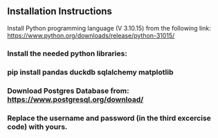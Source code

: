 ## Installation Instructions
Install Python programming language (V 3.10.15) from the following link: https://www.python.org/downloads/release/python-31015/
### Install the needed python libraries:
### pip install pandas duckdb sqlalchemy matplotlib 

### Download Postgres Database from: https://www.postgresql.org/download/
### Replace the username and password (in the third excercise code) with yours.
